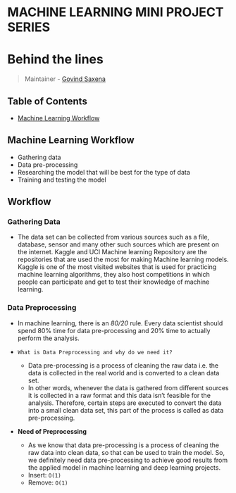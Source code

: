 # MACHINE LEARNING MINI PROJECT SERIES

# Behind the lines
> Maintainer - [Govind Saxena](https://github.com/yeabitsplease)

## Table of Contents
- [Machine Learning Workflow](#machine-learning-workflow)



## Machine Learning Workflow
* Gathering data
* Data pre-processing
* Researching the model that will be best for the type of data
* Training and testing the model

## Workflow

### Gathering Data
 * The data set can be collected from various sources such as a file, database, sensor and many other such sources which are present on the internet. Kaggle and UCI Machine learning Repository are the repositories that are used the most for making Machine learning models. Kaggle is one of the most visited websites that is used for practicing machine learning algorithms, they also host competitions in which people can participate and get to test their knowledge of machine learning.
 
### Data Preprocessing
 * In machine learning, there is an *80/20* rule. Every data scientist should spend 80% time for data pre-processing and 20% time to actually perform the analysis.
 
 * `What is Data Preprocessing and why do we need it?`
   * Data pre-processing is a process of cleaning the raw data i.e. the data is collected in the real world and is converted to a clean data set.
   * In other words,   whenever the data is gathered from different sources it is collected in a raw format and this data isn’t feasible for the analysis.
     Therefore, certain steps are executed to convert the data into a small clean data set, this part of the process is called as data pre-processing.
 * **Need of Preprocessing**
    * As we know that data pre-processing is a process of cleaning the raw data into clean data, so that can be used to train the model. So, we definitely need data  pre-processing to achieve good results from the applied model in machine learning and deep learning projects.
   * Insert: `O(1)`
   * Remove: `O(1)`

